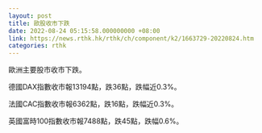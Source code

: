 ```yaml
---
layout: post
title: 歐股收市下跌
date: 2022-08-24 05:15:58.000000000 +08:00
link: https://news.rthk.hk/rthk/ch/component/k2/1663729-20220824.htm
categories: rthk
---
```


歐洲主要股市收市下跌。

德國DAX指數收市報13194點，跌36點，跌幅近0.3%。

法國CAC指數收市報6362點，跌16點，跌幅近0.3%。

英國富時100指數收市報7488點，跌45點，跌幅0.6%。
